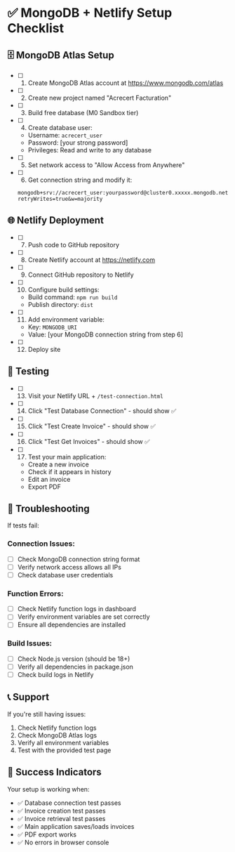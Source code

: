 # ✅ MongoDB + Netlify Setup Checklist

## 🗄️ MongoDB Atlas Setup

- [ ] 1. Create MongoDB Atlas account at https://www.mongodb.com/atlas
- [ ] 2. Create new project named "Acrecert Facturation"
- [ ] 3. Build free database (M0 Sandbox tier)
- [ ] 4. Create database user:
  - Username: `acrecert_user`
  - Password: [your strong password]
  - Privileges: Read and write to any database
- [ ] 5. Set network access to "Allow Access from Anywhere"
- [ ] 6. Get connection string and modify it:
  ```
  mongodb+srv://acrecert_user:yourpassword@cluster0.xxxxx.mongodb.net/facturation?retryWrites=true&w=majority
  ```

## 🌐 Netlify Deployment

- [ ] 7. Push code to GitHub repository
- [ ] 8. Create Netlify account at https://netlify.com
- [ ] 9. Connect GitHub repository to Netlify
- [ ] 10. Configure build settings:
  - Build command: `npm run build`
  - Publish directory: `dist`
- [ ] 11. Add environment variable:
  - Key: `MONGODB_URI`
  - Value: [your MongoDB connection string from step 6]
- [ ] 12. Deploy site

## 🧪 Testing

- [ ] 13. Visit your Netlify URL + `/test-connection.html`
- [ ] 14. Click "Test Database Connection" - should show ✅
- [ ] 15. Click "Test Create Invoice" - should show ✅
- [ ] 16. Click "Test Get Invoices" - should show ✅
- [ ] 17. Test your main application:
  - Create a new invoice
  - Check if it appears in history
  - Edit an invoice
  - Export PDF

## 🔧 Troubleshooting

If tests fail:

### Connection Issues:
- [ ] Check MongoDB connection string format
- [ ] Verify network access allows all IPs
- [ ] Check database user credentials

### Function Errors:
- [ ] Check Netlify function logs in dashboard
- [ ] Verify environment variables are set correctly
- [ ] Ensure all dependencies are installed

### Build Issues:
- [ ] Check Node.js version (should be 18+)
- [ ] Verify all dependencies in package.json
- [ ] Check build logs in Netlify

## 📞 Support

If you're still having issues:
1. Check Netlify function logs
2. Check MongoDB Atlas logs
3. Verify all environment variables
4. Test with the provided test page

## 🎉 Success Indicators

Your setup is working when:
- ✅ Database connection test passes
- ✅ Invoice creation test passes
- ✅ Invoice retrieval test passes
- ✅ Main application saves/loads invoices
- ✅ PDF export works
- ✅ No errors in browser console



